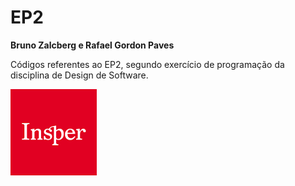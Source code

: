 # EP2

**Bruno Zalcberg e Rafael Gordon Paves**

Códigos referentes ao EP2, segundo exercício de programação da disciplina de Design de Software.

![Engenharia - Insper](insper.png)